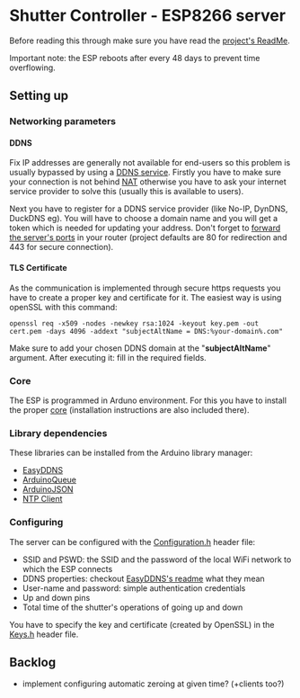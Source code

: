 # Shutter Controller - ESP8266 server
Before reading this through make sure you have read the [project's ReadMe](/ReadMe.md).

Important note: the ESP reboots after every 48 days to prevent time overflowing.

## Setting up
### Networking parameters
#### DDNS
Fix IP addresses are generally not available for end-users so this problem is usually bypassed by using a [DDNS service](https://en.wikipedia.org/wiki/Dynamic_DNS). Firstly you have to make sure your connection is not behind [NAT](https://en.wikipedia.org/wiki/Network_address_translation) otherwise you have to ask your internet service provider to solve this (usually this is available to users).

Next you have to register for a DDNS service provider (like No-IP, DynDNS, DuckDNS eg). You will have to choose a domain name and you will get a token which is needed for updating your address. Don't forget to [forward the server's ports](https://en.wikipedia.org/wiki/Port_forwarding) in your router (project defaults are 80 for redirection and 443 for secure connection).

#### TLS Certificate
As the communication is implemented through secure https requests you have to create a proper key and certificate for it. The easiest way is using openSSL with this command:

    openssl req -x509 -nodes -newkey rsa:1024 -keyout key.pem -out cert.pem -days 4096 -addext "subjectAltName = DNS:%your-domain%.com"

Make sure to add your chosen DDNS domain at the "**subjectAltName**" argument. After executing it: fill in the required fields.

### Core
The ESP is programmed in Arduno environment. For this you have to install the proper [core](https://github.com/esp8266/Arduino) (installation instructions are also included there).
### Library dependencies
These libraries can be installed from the Arduino library manager:
 * [EasyDDNS](https://github.com/ayushsharma82/EasyDDNS)
 * [ArduinoQueue](https://github.com/EinarArnason/ArduinoQueue)
 * [ArduinoJSON](https://github.com/bblanchon/ArduinoJson)
 * [NTP Client](https://github.com/arduino-libraries/NTPClient)

### Configuring
The server can be configured with the [Configuration.h](./Configuration.h) header file:
* SSID and PSWD: the SSID and the password of the local WiFi network to which the ESP connects
* DDNS properties: checkout [EasyDDNS's readme](https://github.com/ayushsharma82/EasyDDNS#readme) what they mean
* User-name and password: simple authentication credentials
* Up and down pins
* Total time of the shutter's operations of going up and down

You have to specify the key and certificate (created by OpenSSL) in the [Keys.h](./Keys.h) header file.



## Backlog
* implement configuring automatic zeroing at given time? (+clients too?)